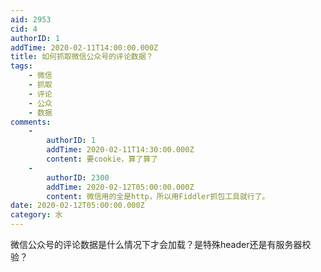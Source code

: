 ```yaml
---
aid: 2953
cid: 4
authorID: 1
addTime: 2020-02-11T14:00:00.000Z
title: 如何抓取微信公众号的评论数据？
tags:
    - 微信
    - 抓取
    - 评论
    - 公众
    - 数据
comments:
    -
        authorID: 1
        addTime: 2020-02-11T14:30:00.000Z
        content: 要cookie，算了算了
    -
        authorID: 2300
        addTime: 2020-02-12T05:00:00.000Z
        content: 微信用的全是http，所以用Fiddler抓包工具就行了。
date: 2020-02-12T05:00:00.000Z
category: 水
---
```


微信公众号的评论数据是什么情况下才会加载？是特殊header还是有服务器校验？
